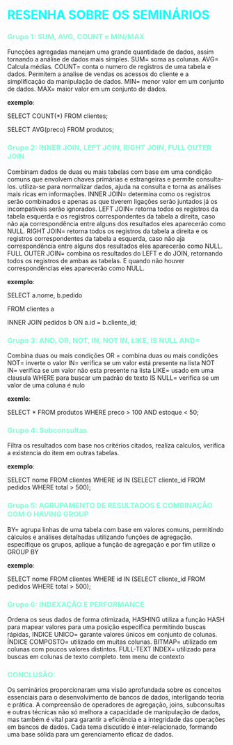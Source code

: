 # <span style="color: cyan;">RESENHA SOBRE OS SEMINÁRIOS</span>


### <span style="color: Aquamarine">Grupo 1: SUM, AVG, COUNT e MIN/MAX
Funcções agregadas manejam uma grande quantidade de dados, assim tornando a análise de dados mais simples. SUM= soma as colunas. AVG= Calcula médias. COUNT= conta o numero de registros de uma tabela e dados. Permitem a analise de vendas os acessos do cliente e a simplificação da manipulação de dados. MIN= menor valor em um conjunto de dados. MAX= maior valor em um conjunto de dados.

**exemplo**:

SELECT COUNT(*) FROM clientes;

SELECT AVG(preco) FROM produtos;

 
### <span style="color: Aquamarine">Grupo 2: INNER JOIN, LEFT JOIN, RIGHT JOIN, FULL OUTER JOIN
Combinam dados de duas ou mais tabelas com base em uma condição comuns que envolvem chaves primárias e estrangeiras e permite consulta-los. utiliza-se para normalizar dados, ajuda na consulta e torna as análises mais ricas em informações. INNER JOIN= determina como os registros serão combinados e apenas as que tiverem ligações serão juntados já os incompatíveis serão ignorados. LEFT JOIN= retorna todos os registros da tabela esquerda e os registros correspondentes da tabela a direita, caso não aja correspondência entre alguns dos resultados eles aparecerão como NULL. RIGHT JOIN= retorna todos os registros da tabela a direita e os registros correspondentes da tabela a esquerda, caso não aja correspondência entre alguns dos resultados eles aparecerão como NULL. FULL OUTER JOIN= combina os resultados do LEFT e do JOIN, retornando todos os registros de ambas as tabelas. E quando não houver correspondências eles aparecerão como NULL.

**exemplo**: 

SELECT a.nome, b.pedido

FROM clientes a

INNER JOIN pedidos b ON a.id = b.cliente_id;

 
### <span style="color: Aquamarine">Grupo 3: AND, OR, NOT, IN, NOT IN, LIKE, IS NULL AND=
Combina duas ou mais condições OR = combina duas ou mais condições NOT= inverte o valor IN= verifica se um valor está presente na lista NOT IN= verifica se um valor não esta presente na lista LIKE= usado em uma clausula WHERE para buscar um padrão de texto IS NULL= verifica se um valor de uma coluna é nulo

**exemlo**:

SELECT * FROM produtos WHERE preco > 100 AND estoque < 50;

 
### <span style="color: Aquamarine">Grupo 4: Subconsultas
Filtra os resultados com base nos critérios citados, realiza calculos, verifica a existencia do item em outras tabelas.

**exemplo**: 

SELECT nome FROM clientes WHERE id IN (SELECT cliente_id FROM pedidos WHERE total > 500);


 
### <span style="color: Aquamarine">Grupo 5: AGRUPAMENTO DE RESULTADOS E COMBINAÇÃO COM O HAVING GROUP
BY= agrupa linhas de uma tabela com base em valores comuns, permitindo cálculos e análises detalhadas utilizando funções de agregação. especifique os grupos, aplique a função de agregação e por fim utilize o GROUP BY

**exemplo**: 

SELECT nome FROM clientes WHERE id IN (SELECT cliente_id FROM pedidos WHERE total > 500);

 
### <span style="color: Aquamarine">Grupo 6: INDEXAÇÃO E PERFORMANCE
Ordena os seus dados de forma otimizada, HASHING utiliza a função HASH para mapear valores para uma posição específica permitindo buscas rápidas, INDICE UNICO= garante valores únicos em conjunto de colunas.
ÍNDICE COMPOSTO= utilizado em muitas colunas.
BITMAP= utilizado em colunas com poucos valores distintos.
FULL-TEXT INDEX= utilizado para buscas em colunas de texto completo.
tem menu de contexto

### <span style="color: Aquamarine">CONCLUSÃO:
Os seminários proporcionaram uma visão aprofundada sobre os conceitos essenciais para o desenvolvimento de bancos de dados, interligando teoria e prática. A compreensão de operadores de agregação, joins, subconsultas e outras técnicas não só melhora a capacidade de manipulação de dados, mas também é vital para garantir a eficiência e a integridade das operações em bancos de dados. Cada tema discutido é inter-relacionado, formando uma base sólida para um gerenciamento eficaz de dados.
